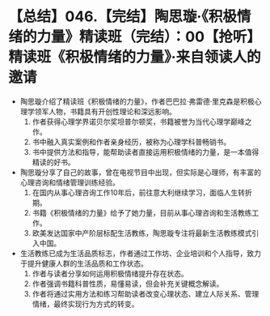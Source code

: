 # 【总结】046.【完结】陶思璇·《积极情绪的力量》精读班（完结）：00【抢听】精读班《积极情绪的力量》·来自领读人的邀请

-   陶思璇介绍了精读班《积极情绪的力量》，作者巴巴拉·弗雷德·里克森是积极心理学领军人物，书籍具有开创性理论和深远影响。
    1.  作者获得心理学界诺贝尔奖坦普尔顿奖，书籍被誉为当代心理学巅峰之作。
    2.  书中融入真实案例和作者亲身经历，被称为心理学科普畅销书。
    3.  书中提供方法和指导，能帮助读者直接运用积极情绪的力量，是一本值得精读的好书。
-   陶思璇分享了自己的故事，曾在电视节目中出现，但实际是心理师，有丰富的心理咨询和情绪管理训练经验。
    1.  在国内从事心理咨询工作10年后，前往意大利继续学习，面临人生转折期。
    2.  书籍《积极情绪的力量》给予了她力量，目前从事心理咨询和生活教练工作。
    3.  欧美发达国家中产阶层标配生活教练，陶思璇专注将最新生活教练模式引入中国。
-   生活教练已成为生活品质标志，作者通过工作坊、企业培训和个人指导，致力于提升健康人群的生活品质和工作状态。
    1.  作者与读者分享如何运用积极情绪提升存在状态。
    2.  作者强调书籍科普性质，易懂易读，但会补充关键概念解读。
    3.  作者将通过实用方法和练习帮助读者改变心理状态、建立人际关系、管理情绪，最终实现行为方式的转变。